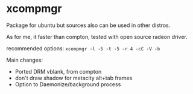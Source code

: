 xcompmgr
========

Package for ubuntu but sources also can be used in other distros.

As for me, it faster than compton, tested with open source radeon driver.

recommended options:
`xcompmgr -l -5 -t -5 -r 4 -cC -V -b`

Main changes:
 * Ported DRM vblank, from compton
 * don't draw shadow for metacity alt+tab frames
 * Option to Daemonize/background process
